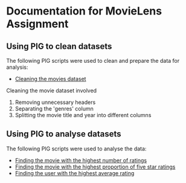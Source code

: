 # Documentation for MovieLens Assignment

## Using PIG to clean datasets

The following PIG scripts were used to clean and prepare the data for analysis:
- [Cleaning the movies dataset](https://github.com/laramurphyyx/CA4022-Pig-MovieLens/blob/main/PIG%20Cleaning/cleaning_movies_dataset.pig)

Cleaning the movie dataset involved 
1. Removing unnecessary headers
2. Separating the 'genres' column
3. Splitting the movie title and year into different columns

## Using PIG to analyse datasets

The following PIG scripts were used to analyse the data:
- [Finding the movie with the highest number of ratings](https://github.com/laramurphyyx/CA4022-Pig-MovieLens/blob/main/PIG%20Analysis/movie_with_highest_number_ratings.pig)
- [Finding the movie with the highest proportion of five star ratings](https://github.com/laramurphyyx/CA4022-Pig-MovieLens/blob/main/PIG%20Analysis/movies_with_highest_proportion_five_stars.pig)
- [Finding the user with the highest average rating](https://github.com/laramurphyyx/CA4022-Pig-MovieLens/commit/29e61da307a8aaf9a8c55ede8a5f28f33e7644c9)